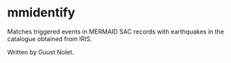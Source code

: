 # mmidentify
Matches triggered events in MERMAID SAC records with earthquakes in the catalogue obtained from IRIS.

Written by Guust Nolet.
